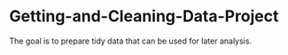 # Getting-and-Cleaning-Data-Project
The goal is to prepare tidy data that can be used for later analysis.
